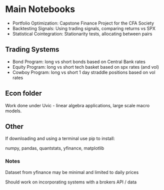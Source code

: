 # Main Notebooks
* Portfolio Optimization: Capstone Finance Project for the CFA Society
* Backtesting Signals: Using trading signals, comparing returns vs SPX
* Statistical Cointegration: Stationarity tests, allocating between pairs

## Trading Systems
* Bond Program: long vs short bonds based on Central Bank rates
* Equity Program: long vs short tech basket based on spx rates (and vol)
* Cowboy Program: long vs short 1 day straddle positions based on vol rates

## Econ folder
Work done under Uvic - linear algebra applications, large scale macro models.

## Other 
If downloading and using a terminal use pip to install:

numpy, pandas, quantstats, yfinance, matplotlib

### Notes
 Dataset from yfinance may be minimal and limited to daily prices

 Should work on incorporating systems with a brokers API / data